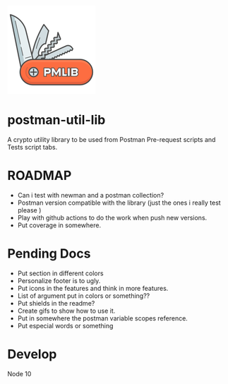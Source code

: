 ![logo](/docs/assets/img/logo.png)

# postman-util-lib

A crypto utility library to be used from Postman Pre-request scripts and Tests script tabs.

# ROADMAP

- Can i test with newman and a postman collection?
- Postman version compatible with the library (just the ones i really test please )
- Play with github actions to do the work when push new versions.
- Put coverage in somewhere.

# Pending Docs

- Put section in different colors
- Personalize footer is to ugly.
- Put icons in the features and think in more features.
- List of argument put in colors or something??
- Put shields in the readme?
- Create gifs to show how to use it.
- Put in somewhere the postman variable scopes reference.
- Put especial words or something

# Develop

Node 10